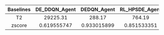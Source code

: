 ﻿| Baselines | DE_DDQN_Agent | DEDQN_Agent  | RL_HPSDE_Agent | LDE_Agent    | QLPSO_Agent  | RLEPSO_Agent | RL_PSO_Agent | L2L_Agent    | DEAP_DE      | JDE21        | MadDE        | NL_SHADE_LBC | DEAP_PSO     | GL_PSO       | sDMS_PSO     | SAHLPSO      | DEAP_CMAES   | Random_search | BayesianOptimizer |
|:---------:|:-------------:|:------------:|:--------------:|:------------:|:------------:|:------------:|:------------:|:------------:|:------------:|:------------:|:------------:|:------------:|:------------:|:------------:|:------------:|:------------:|:------------:|:-------------:|:-----------------:|
| T2        | 29225.31      | 288.17       | 764.19         | 849.58       | 5683.4       | 450.38       | 17358.43     | 5824         | 5037.36      | 588.17       | 612.38       | 1076.9       | 3156.91      | 106.14       | 121.66       | 5602.63      | 965.76       | 58.01         | 15929770          |
| zscore    | 0.619555747   | 0.933015899  | 0.851533351    | 0.846143792  | 0.735149104  | 0.895890201  | 0.652813559  | 0.733725131  | 0.751859478  | 0.886879931  | 0.873481723  | 0.830519094  | 0.832849591  | 1.074426551  | 1.049680639  | 0.735419327  | 0.943076751  | 1.284289952   | 0.3567628         |
